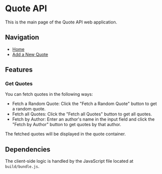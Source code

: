 # Quote API

This is the main page of the Quote API web application.

## Navigation

- [Home](index.html)
- [Add a New Quote](add-quote.html)

## Features

### Get Quotes

You can fetch quotes in the following ways:

- Fetch a Random Quote: Click the "Fetch a Random Quote" button to get a random quote.
- Fetch all Quotes: Click the "Fetch all Quotes" button to get all quotes.
- Fetch by Author: Enter an author's name in the input field and click the "Fetch by Author" button to get quotes by that author.

The fetched quotes will be displayed in the quote container.

## Dependencies

The client-side logic is handled by the JavaScript file located at `build/bundle.js`.